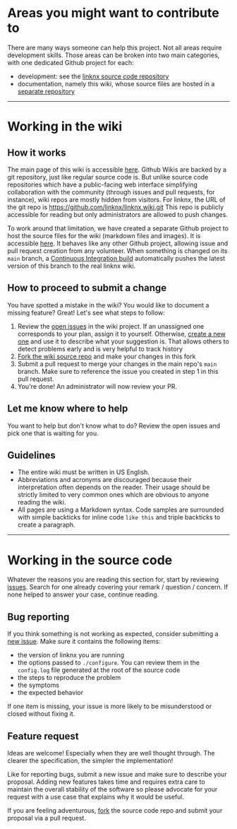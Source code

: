 # Areas you might want to contribute to

There are many ways someone can help this project. Not all areas require development skills. Those areas can be broken into two main categories, with one dedicated Github project for each:
- development: see the [linknx source code repository](https://github.com/linknx/linknx)
- documentation, namely this wiki, whose source files are hosted in a [separate repository](https://github.com/linknx/linknx-wiki)

***

# Working in the wiki

## How it works

The main page of this wiki is accessible [here](http://github.com/linknx/linknx/wiki). Github Wikis are backed by a git repository, just like regular source code is. But unlike source code repositories which have a public-facing web interface simplifying collaboration with the community (through issues and pull requests, for instance), wiki repos are mostly hidden from visitors. For linknx, the URL of the git repo is https://github.com/linknx/linknx.wiki.git
This repo is publicly accessible for reading but only administrators are allowed to push changes.

To work around that limitation, we have created a separate Github project to host the source files for the wiki (markdown files and images). It is accessible [here](https://github.com/linknx/linknx-wiki). It behaves like any other Github project, allowing issue and pull request creation from any volunteer. When something is changed on its `main` branch, a [Continuous Integration build](https://github.com/linknx/linknx-wiki/blob/main/.github/workflows/wiki-sync.yml) automatically
pushes the latest version of this branch to the real linknx wiki.

## How to proceed to submit a change

You have spotted a mistake in the wiki? You would like to document a missing feature? Great! Let's see what steps to follow:

1. Review the [open issues](https://github.com/linknx/linknx-wiki/issues?q=is:open) in the wiki project. If an unassigned one corresponds to your plan, assign it to yourself. Otherwise, [create a new one](https://github.com/linknx/linknx-wiki/issues/new) and use it to describe what your suggestion is. That allows others to detect problems early and is very helpful to track history
2. [Fork the wiki source repo](https://github.com/linknx/linknx-wiki/fork) and make your changes in this fork
3. Submit a pull request to merge your changes in the main repo's `main` branch. Make sure to reference the issue you created in step 1 in this pull request.
4. You're done! An administrator will now review your PR.

## Let me know where to help

You want to help but don't know what to do? Review the open issues and pick one that is waiting for you.

## Guidelines

- The entire wiki must be written in US English.
- Abbreviations and acronyms are discouraged because their interpretation often depends on the reader. Their usage should be strictly limited to very common ones which are obvious to anyone reading the wiki.
- All pages are using a Markdown syntax. Code samples are surrounded with simple backticks for inline code `like this` and triple backticks to create a paragraph.

***

# Working in the source code

Whatever the reasons you are reading this section for, start by reviewing [issues](/issues). Search for one already covering your remark / question / concern. If none helped to answer your case, continue reading.

## Bug reporting

If you think something is not working as expected, consider submitting a [new issue](https://github.com/linknx/linknx/issues/new). Make sure it contains the following items:
- the version of linknx you are running
- the options passed to `./configure`. You can review them in the `config.log` file generated at the root of the source code
- the steps to reproduce the problem
- the symptoms
- the expected behavior

If one item is missing, your issue is more likely to be misunderstood or closed without fixing it.

## Feature request

Ideas are welcome! Especially when they are well thought through. The clearer the specification, the simpler the implementation!

Like for reporting bugs, submit a new issue and make sure to describe your proposal. Adding new features takes time and requires extra care to maintain the overall stability of the software so please advocate for your request with a use case that explains why it would be useful.

If you are feeling adventurous, [fork](https://github.com/linknx/linknx/fork) the source code repo and submit your proposal via a pull request. 
